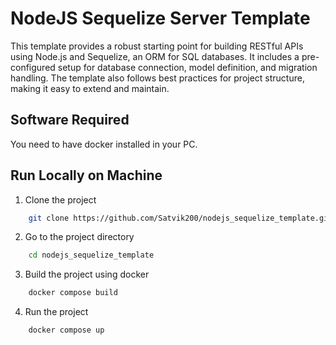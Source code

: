 # NodeJS Sequelize Server Template
This template provides a robust starting point for building RESTful APIs using Node.js and Sequelize, an ORM for SQL databases. It includes a pre-configured setup for database connection, model definition, and migration handling. The template also follows best practices for project structure, making it easy to extend and maintain.

## Software Required
You need to have docker installed in your PC. 

## Run Locally on Machine
1. Clone the project
```bash
    git clone https://github.com/Satvik200/nodejs_sequelize_template.git
```
2. Go to the project directory
```bash
    cd nodejs_sequelize_template
```
3. Build the project using docker
```bash
    docker compose build
```
4. Run the project
```bash
    docker compose up
```
